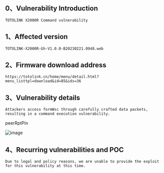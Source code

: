 ## 0、Vulnerability Introduction

```
TOTOLINK X2000R Command vulnerability
```

## 1、Affected version

```
TOTOLINK-X2000R-Gh-V1.0.0-B20230221.0948.web
```

## 2、Firmware download address

```
https://totolink.cn/home/menu/detail.html?menu_listtpl=download&id=85&ids=36
```

## 3、Vulnerability details

```
Attackers access formWsc through carefully crafted data packets, resulting in a command execution vulnerability.
```
peerRptPin

![image](https://github.com/XYIYM/Digging/blob/main/TOTOLINK/X2000R/24/upload/image-20231021204032166.png)

## 4、Recurring vulnerabilities and POC

```
Due to legal and policy reasons, we are unable to provide the exploit for this vulnerability at this time.
```
